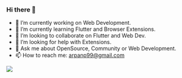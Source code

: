 ### Hi there 👋


- 🔭 I’m currently working on Web Development.
- 🌱 I’m currently learning Flutter and Browser Extensions.
- 👯 I’m looking to collaborate on Flutter and Web Dev.
- 🤔 I’m looking for help with Extensions.
- 💬 Ask me about OpenSource, Community or Web Development.
- 📫 How to reach me: arpanp99@gmail.com

<img src="https://github-readme-stats.vercel.app/api?username=arps18&&show_icons=true&title_color=ffffff&icon_color=22D2A0&text_color=daf7dc&bg_color=191919">
